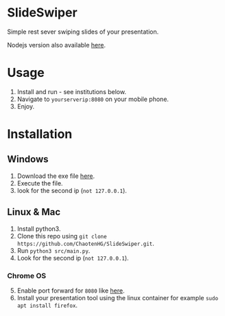 # SlideSwiper

Simple rest sever swiping slides of your presentation.

Nodejs version also available [here](https://github.com/ChaotenHG/SlideSwiper/tree/nodejs).

# Usage

1. Install and run - see institutions below.
2. Navigate to `yourserverip:8080` on your mobile phone.
3. Enjoy.

# Installation

## Windows

1. Download the exe file [here](example.com).
2. Execute the file.
3. look for the second ip (`not 127.0.0.1`).

## Linux & Mac

1. Install python3.
2. Clone this repo using `git clone https://github.com/ChaotenHG/SlideSwiper.git`.
3. Run `python3 src/main.py`.
4. Look for the second ip (`not 127.0.0.1`).

### Chrome OS

5. Enable port forward for `8080` like [here](https://chromeos.dev/en/web-environment/port-forwarding).
8. Install your presentation tool using the linux container for example `sudo apt install firefox`.
